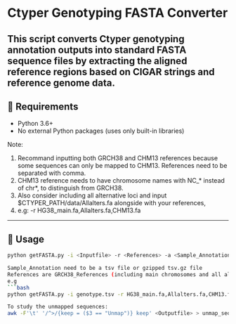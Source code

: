 # Ctyper Genotyping FASTA Converter

This script converts Ctyper genotyping annotation outputs into standard FASTA sequence files by extracting the aligned reference regions based on CIGAR strings and reference genome data.
---

## 🔧 Requirements

- Python 3.6+
- No external Python packages (uses only built-in libraries)

Note:
1. Recommand inputting both GRCH38 and CHM13 references because some sequences can only be mapped to CHM13. References need to be separated with comma.
2. CHM13 reference needs to have chromosome names with NC_* instead of chr*, to distinguish from GRCH38.
3. Also consider including all alternative loci and input $CTYPER_PATH/data/Allalters.fa alongside with your references,
4. e.g:  -r HG38_main.fa,Allalters.fa,CHM13.fa
---

## 🚀 Usage

```bash
python getFASTA.py -i <Inputfile> -r <References> -a <Sample_Annotation> -o <Outputfile>

Sample_Annotation need to be a tsv file or gzipped tsv.gz file
References are GRCH38_References (including main chromosomes and all alternative loci) ,can be single or multiple fasta files (comma separated).
e.g 
```bash
python getFASTA.py -i genotype.tsv -r HG38_main.fa,Allalters.fa,CHM13.fa -a PangenomeAlleles_annotationfix.tsv.gz -o output.fa

To study the unmapped sequences:
awk -F'\t' '/^>/{keep = ($3 == "Unmap")} keep' <Outputfile> > unmap_sequences.fa
